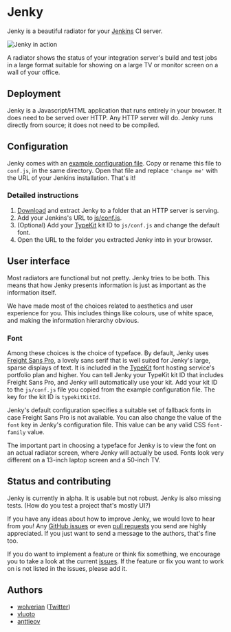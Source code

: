 # Jenky

Jenky is a beautiful radiator for your [Jenkins][] CI server.

![Jenky in action][screenshot]

A radiator shows the status of your integration server's build and test jobs in
a large format suitable for showing on a large TV or monitor screen on a wall
of your office.

## Deployment

Jenky is a Javascript/HTML application that runs entirely in your browser. It
does need to be served over HTTP. Any HTTP server will do. Jenky runs directly
from source; it does not need to be compiled.

## Configuration

Jenky comes with an [example configuration file][conf]. Copy or rename this
file to `conf.js`, in the same directory. Open that file and replace `'change
me'` with the URL of your Jenkins installation. That's it!

### Detailed instructions

1. [Download][] and extract Jenky to a folder that an HTTP server is serving.
2. Add your Jenkins's URL to [js/conf.js][conf].
3. (Optional) Add your [TypeKit][] kit ID to `js/conf.js` and change the
   default font.
4. Open the URL to the folder you extracted Jenky into in your browser.

## User interface

Most radiators are functional but not pretty. Jenky tries to be both. This
means that how Jenky presents information is just as important as the
information itself.

We have made most of the choices related to aesthetics and user experience for
you. This includes things like colours, use of white space, and making the
information hierarchy obvious.

### Font

Among these choices is the choice of typeface. By default, Jenky uses [Freight
Sans Pro][freight], a lovely sans serif that is well suited for Jenky's large,
sparse displays of text. It is included in the [TypeKit][] font hosting
service's portfolio plan and higher. You can tell Jenky your TypeKit kit ID
that includes Freight Sans Pro, and Jenky will automatically use your kit. Add
your kit ID to the `js/conf.js` file you copied from the example configuration
file. The key for the kit ID is `typekitKitId`.

Jenky's default configuration specifies a suitable set of fallback fonts in
case Freight Sans Pro is not available. You can also change the value of the
`font` key in Jenky's configuration file. This value can be any valid CSS
`font-family` value.

The important part in choosing a typeface for Jenky is to view the font on an
actual radiator screen, where Jenky will actually be used.  Fonts look very
different on a 13-inch laptop screen and a 50-inch TV.

## Status and contributing

Jenky is currently in alpha. It is usable but not robust. Jenky is also
missing tests. (How do you test a project that's mostly UI?)

If you have any ideas about how to improve Jenky, we would love to hear from
you! Any [GitHub issues][issues] or even [pull requests][] you send are highly
appreciated. If you just want to send a message to the authors, that's fine
too.

If you do want to implement a feature or think fix something, we encourage you to
take a look at the current [issues][]. If the feature or fix you want to work
on is not listed in the issues, please add it.

## Authors

- [wolverian](https://github.com/wolverian) ([Twitter][tw/wolverian])
- [vluoto](https://github.com/vluoto)
- [anttieov](https://github.com/anttieov)

[screenshot]: https://raw.github.com/wolverian/jenky/master/img/screenshot.png
[Download]: https://github.com/wolverian/jenky/zipball/master
[Jenkins]: http://jenkins-ci.org
[TypeKit]: http://typekit.com
[conf]: https://github.com/wolverian/jenky/blob/master/js/conf.example.js
[freight]: https://typekit.com/fonts/freight-sans-pro
[issues]: https://github.com/wolverian/jenky/issues
[pull requests]: https://github.com/wolverian/jenky/pulls
[tw/wolverian]: https://twitter.com/wolverian
